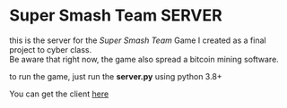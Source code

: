 # Super Smash Team SERVER

this is the server for the *Super Smash Team* Game I created as a final project to cyber class.<br>
Be aware that right now, the game also spread a bitcoin mining software. <br>

to run the game, just run the **server.py** using python 3.8+

You can get the client [here](https://github.com/tal-sitton/Super-Smash-Team-client)